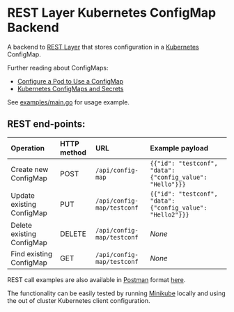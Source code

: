 REST Layer Kubernetes ConfigMap Backend
=======================================

A backend to [REST Layer](http://rest-layer.io/) that stores configuration in a [Kubernetes](https://kubernetes.io) ConfigMap.

Further reading about ConfigMaps:
- [Configure a Pod to Use a ConfigMap](https://kubernetes.io/docs/tasks/configure-pod-container/configure-pod-configmap/)
- [Kubernetes ConfigMaps and Secrets](https://medium.com/google-cloud/kubernetes-configmaps-and-secrets-68d061f7ab5b)

See [examples/main.go](https://github.com/Segence/rest-layer-kubernetes-configmap/blob/master/examples/main.go) for usage example.

## REST end-points:

| **Operation**             | **HTTP method** | **URL**                    | **Example payload**                                           |
|:--------------------------|:----------------|:---------------------------|:--------------------------------------------------------------|
| Create new ConfigMap      | POST            | `/api/config-map`          | `{{"id": "testconf", "data": {"config_value": "Hello"}}}`     |
| Update existing ConfigMap | PUT             | `/api/config-map/testconf` | `{{"id": "testconf", "data": {"config_value": "Hello2"}}}`    |
| Delete existing ConfigMap | DELETE          | `/api/config-map/testconf` | *None*                                                        |
| Find existing ConfigMap   | GET             | `/api/config-map/testconf` | *None*                                                        |

REST call examples are also available in [Postman](https://www.getpostman.com/) format [here](https://github.com/Segence/rest-layer-kubernetes-configmap/blob/master/examples/REST-Layer-Kubernetes-ConfigMap.postman_collection.json).

The functionality can be easily tested by running [Minikube](https://github.com/kubernetes/minikube) locally and using the out of cluster Kubernetes client configuration.
